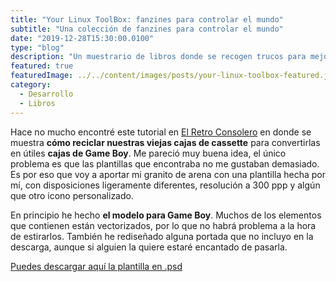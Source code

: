 ```yaml
---
title: "Your Linux ToolBox: fanzines para controlar el mundo"
subtitle: "Una colección de fanzines para controlar el mundo"
date: "2019-12-28T15:30:00.0100"
type: "blog"
description: "Un muestrario de libros donde se recogen trucos para mejorar tu destraza en sistemas UNIX"
featured: true
featuredImage: ../../content/images/posts/your-linux-toolbox-featured.jpg
category:
  - Desarrollo
  - Libros
---
```


Hace no mucho encontré este tutorial en [El Retro Consolero](http://elretroconsolero.blogspot.com/2013/08/cajas-de-casette-para-juegos-de-game.html#more) en donde se muestra **cómo reciclar nuestras viejas cajas de cassette** para convertirlas en útiles **cajas de Game Boy**. Me pareció muy buena idea, el único problema es que las plantillas que encontraba no me gustaban demasiado. Es por eso que voy a aportar mi granito de arena con una plantilla hecha por mí, con disposiciones ligeramente diferentes, resolución a 300 ppp y algún que otro icono personalizado.

En principio he hecho **el modelo para Game Boy**. Muchos de los elementos que contienen están vectorizados, por lo que no habrá problema a la hora de estirarlos. También he rediseñado alguna portada que no incluyo en la descarga, aunque si alguien la quiere estaré encantado de pasarla.

[Puedes descargar aquí la plantilla en .psd](https://www.icloud.com/iclouddrive/08HqG_yNPK3e9a3Ximb_1IoUw#Game_Boy_-_Plantilla)

